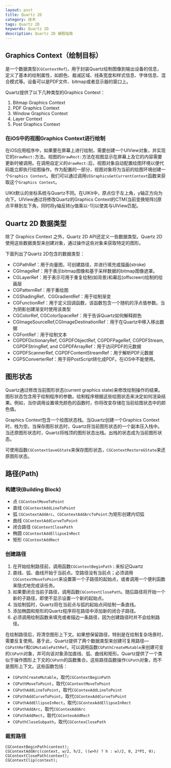 ```yaml
---
layout: post
title: Quartz 2D
category: 技术
tags: Quartz 2D
keywords: Quartz 2D
description: Quartz 2D 编程指南
---
```


## Graphics Context（绘制目标）
是一个数据类型(`CGContextRef`)，用于封装Quartz绘制图像到输出设备的信息，定义了基本的绘制属性，如颜色、裁减区域、线条宽度和样式信息、字体信息、混合模式等。设备可以是PDF文件、bitmap或者显示器的窗口上。

Quartz提供了以下几种类型的Graphics Context：

1. Bitmap Graphics Context
2. PDF Graphics Context
3. Window Graphics Context
4. Layer Context
5. Post Graphics Context

### 在iOS中的视图Graphics Context进行绘制

在iOS应用程序中，如果要在屏幕上进行绘制，需要创建一个UIView对象，并实现它的`drawRect:`方法。视图的`drawRect:`方法在视图显示在屏幕上及它的内容需要更新时被调用。在调用自定义的`drawRect:`后，视图对象自动配置绘图环境以便代码能立即执行绘图操作。作为配置的一部分，视图对象将为当前的绘图环境创建一个`Graphics Context`。我们可以通过调用`UIGraphicsGetCurrentContext`函数来获取这个`Graphics Context`。

UIKit默认的坐标系统与Quartz不同。在UIKit中，原点位于左上角，y轴正方向为向下。UIView通过将修改Quartz的Graphics Context的CTM(当前变换矩阵)[原点平移到左下角，同时将y轴反转(y值乘以-1)]以使其与UIView匹配。

## Quartz 2D 数据类型
除了 Graphics Context 之外，Quartz 2D API还定义一些数据类型。Quartz 2D使用这些数据类型来创建对象，通过操作这些对象来获取特定的图形。

下面列出了Quartz 2D包含的数据类型：

- CGPathRef：用于向量图，可创建路径，并进行填充或描画(stroke)
- CGImageRef：用于表示bitmap图像和基于采样数据的bitmap图像遮罩。
- CGLayerRef：用于表示可用于重复绘制(如背景)和幕后(offscreen)绘制的绘画层
- CGPatternRef：用于重绘图
- CGShadingRef、CGGradientRef：用于绘制渐变
- CGFunctionRef：用于定义回调函数，该函数包含一个随机的浮点值参数。当为阴影创建渐变时使用该类型
- CGColorRef, CGColorSpaceRef：用于告诉Quartz如何解释颜色
- CGImageSourceRef,CGImageDestinationRef：用于在Quartz中移入移出数据
- CGFontRef：用于绘制文本
- CGPDFDictionaryRef, CGPDFObjectRef, CGPDFPageRef, CGPDFStream, CGPDFStringRef, and CGPDFArrayRef：用于访问PDF的元数据
- CGPDFScannerRef, CGPDFContentStreamRef：用于解析PDF元数据
- CGPSConverterRef：用于将PostScript转化成PDF。在iOS中不能使用。

## 图形状态

Quartz通过修改当前图形状态(current graphics state)来修改绘制操作的结果。图形状态包含用于绘制程序的参数。绘制程序根据这些绘图状态来决定如何渲染结果。例如，当你调用设置填充颜色的函数时，你将改变存储在当前绘图状态中的颜色值。

Graphics Context包含一个绘图状态栈。当Quartz创建一个Graphics Context时，栈为空。当保存图形状态时，Quartz将当前图形状态的一个副本压入栈中。当还原图形状态时，Quartz将栈顶的图形状态出栈。出栈的状态成为当前图形状态。

可使用函数`CGContextSaveGState`来保存图形状态，`CGContextRestoreGState`来还原图形状态。

## 路径(Path)

### 构建块(Building Block)

- 点   `CGContextMoveToPoint`
- 直线 `CGContextAddLineToPoint`
- 弧   `CGContextAddArc`、`CGContextAddArcToPoint`:为矩形创建内切弧
- 曲线 `CGContextAddCurveToPoint`
- 闭合路径 `CGContextClosePath`
- 椭圆 `CGContextAddEllipseInRect`
- 矩形 `CGContextAddRect`

### 创建路径

1. 在开始绘制路径前，调用函数`CGContextBeginPath；`来标记Quartz
2. 直线、弧、曲线开始于当前点。空路径没有当前点；必须调用`CGContextMoveToPoint`来设置第一个子路径的起始点，或者调用一个便利函数来隐式地完成该任务。
3. 如果要闭合当前子路径，调用函数`CGContextClosePath`。随后路径将开始一个新的子路径，即使不显示设置一个新的起始点。
4. 当绘制弧时，Quartz将在当前点与弧的起始点间绘制一条直线。
5. 添加椭圆和矩形的Quartz程序将在路径中添加新的闭合子路径。
6. 必须调用绘制函数来填充或者描边一条路径，因为创建路径时并不会绘制路径。

在绘制路径后，将清空图形上下文。如果想保留路径，特别是在绘制复杂场景时，需要反复使用。基于此，Quartz提供了两个数据类型来创建可复用路径—`CGPathRef`和`CGMutablePathRef`。可以调用函数`CGPathCreateMutable`来创建可变的`CGPath`对象，并可向该对象添加直线、弧、曲线和矩形。Quartz提供了一个类似于操作图形上下文的`CGPath`的函数集合。这些路径函数操作`CGPath`对象，而不是图形上下文。这些函数包括：

- `CGPathCreateMutable`，取代`CGContextBeginPath`
- `CGPathMoveToPoint`，取代`CGContextMoveToPoint`
- `CGPathAddLineToPoint`，取代`CGContexAddLineToPoint`
- `CGPathAddCurveToPoint`，取代`CGContexAddCurveToPoint`
- `CGPathAddEllipseInRect`，取代`CGContexAddEllipseInRect`
- `CGPathAddArc`，取代`CGContexAddArc`
- `CGPathAddRect`，取代`CGContexAddRect`
- `CGPathCloseSubpath`，取代`CGContexClosePath`

### 裁剪路径

```objc
CGContextBeginPath(context);
CGContextAddArc(context, w/2, h/2, ((w>h) ? h : w)/2, 0, 2*PI, 0);
CGContextClosePath(context);
CGContextClip(context);
```






